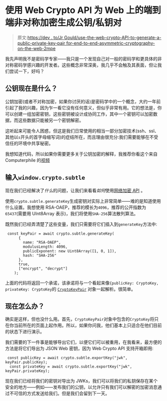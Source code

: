 # 使用 Web Crypto API 为 Web 上的端到端非对称加密生成公钥/私钥对

> 原文:[https://dev . to/Jr Gould/use-the-web-crypto-API-to-generate-a-public-private-key-pair for-end-to-end-asymmetric-cryptography-on-the-web-2mpe](https://dev.to/jrgould/use-the-web-crypto-api-to-generate-a-public-private-key-pair-for-end-to-end-asymmetric-cryptography-on-the-web-2mpe)

我先声明我不是密码学专家——我只是一个发现自己对一般的密码学和更具体的非对称密码学感兴趣的开发者。这些概念非常深奥，我几乎不会触及其表面，但让我们尝试一下，好吗？

## [](#public-key-what-now)公钥现在是什么？

公钥加密(或者不对称加密，如果你讨厌的话)是密码学中的一个概念，大约一年前引起了我的兴趣，因为乍一看它没有任何意义，但似乎非常有用。它的想法是，你可以创建一组加密密钥，这些密钥被设计成协同工作，其中一个密钥可以加密数据，而这些数据只能被另一个密钥解密。

这听起来可能令人困惑，但这是我们日常使用的相当一部分加密技术(ssh、ssl、其他以`s`开头的首字母缩写词)的症结所在，而且理由很充分:我们需要能够在不受信任的环境中共享秘密。

我想知道代码，所以如果你需要更多关于公钥加密的解释，我推荐你看这个来自 Computerphile 的[视频](https://www.youtube.com/watch?v=GSIDS_lvRv4)

## [](#enter-raw-windowcryptosubtle-endraw-)输入`window.crypto.subtle`

现在我们已经解决了*什么*的问题，让我们来看看*如何*使用[网络加密 API](https://developer.mozilla.org/en-US/docs/Web/API/Web_Crypto_API) 。

使用`crypto.subtle.generateKey`生成密钥对实际上非常简单——难的是知道使用什么设置。我想使用 RSA-OAEP，推荐的模长为`4096`，推荐的公开指数为`65437`(需要用 UInt8Array 表示)，我们将使用`SHA-256`算法散列算法。

既然我们已经弄清楚了这些变量，我们只需要将它们插入到`generateKey`方法中:

```
 const keyPair = await crypto.subtle.generateKey(
      {
        name: "RSA-OAEP",
        modulusLength: 4096,
        publicExponent: new Uint8Array([1, 0, 1]),
        hash: "SHA-256"
      },
      true,
      ["encrypt", "decrypt"]
    ); 
```

上面的代码将返回一个承诺，该承诺将与一个看起来像`{publicKey: CryptoKey, privateKey: CryptoKey`的 [`CryptoKeyPair`](https://developer.mozilla.org/en-US/docs/Web/API/CryptoKeyPair) 对象一起解析。很简单。

## [](#what-now)现在怎么办？

确实是这样，但也没什么用。首先，`CryptoKeyPair`对象中包含的`CryptoKey`将只在你当前所在的页面上起作用。所以，如果你问我，他们基本上只适合在他们目前的状态下进行演示。

我们需要的下一件事是能够导出它们，以便它们可以被重用，在我看来，最方便的方法是将它们导出为 JSON Web 密钥，因为 Web Crypto API 支持开箱即用:

```
 const publicKey = await crypto.subtle.exportKey("jwk", keyPair.publicKey);
  const privateKey = await crypto.subtle.exportKey("jwk", keyPair.privateKey); 
```

现在我们已经将我们的密钥对导出为 JWKs，我们可以将我们的私钥保存在某个安全的地方——例如——发布我们的公钥，以允许只有我们可以解密的加密消息通过不可信的方式发送给我们。但是我们会留到下一天。